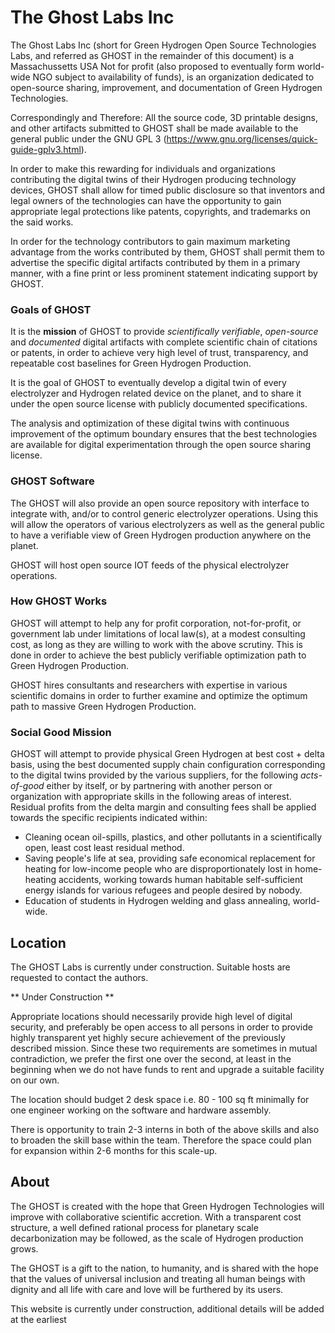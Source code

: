 # The Ghost Labs Inc

The Ghost Labs Inc (short for Green Hydrogen Open Source Technologies Labs, and referred as GHOST in the remainder of this document) is a Massachussetts USA Not for profit (also proposed to eventually form world-wide NGO subject to availability of funds), is an organization dedicated to open-source sharing, improvement, and documentation of Green Hydrogen Technologies.

Correspondingly and Therefore: All the source code, 3D printable designs, and other artifacts submitted to GHOST shall be made available to the general public under the GNU GPL 3 (https://www.gnu.org/licenses/quick-guide-gplv3.html).

In order to make this rewarding for individuals and organizations contributing the digital twins of their Hydrogen producing technology devices, GHOST shall allow for timed public disclosure so that inventors and legal owners of the technologies can have the opportunity to gain appropriate legal protections like patents, copyrights, and trademarks on the said works.

In order for the technology contributors to gain maximum marketing advantage from the works contributed by them, GHOST shall permit them to advertise the specific digital artifacts contributed by them in a primary manner, with a fine print or less prominent statement indicating support by GHOST.


### Goals of GHOST

It is the **mission** of GHOST to provide *scientifically verifiable*, *open-source* and *documented* digital artifacts with complete scientific chain of citations or patents, in order to achieve very high level of trust, transparency, and repeatable cost baselines for Green Hydrogen Production.

It is the goal of GHOST to eventually develop a digital twin of every electrolyzer and Hydrogen related device on the planet, and to share it under the open source license with publicly documented specifications.

The analysis and optimization of these digital twins with continuous improvement of the optimum boundary ensures that the best technologies are available for digital experimentation through the open source sharing license.


### GHOST Software 

The GHOST will also provide an open source repository with interface to integrate with, and/or to control generic electrolyzer operations.  Using this will allow the operators of various electrolyzers as well as the general public to have a verifiable view of Green Hydrogen production anywhere on the planet.

GHOST will host open source IOT feeds of the physical electrolyzer operations.



### How GHOST Works

GHOST will attempt to help any for profit corporation, not-for-profit, or government lab under limitations of local law(s), at a modest consulting cost, as long as they are willing to work with the above scrutiny.  This is done in order to achieve  the best publicly verifiable optimization path to Green Hydrogen Production.

GHOST hires consultants and researchers with expertise in various scientific domains in order to further examine and optimize the optimum path to massive Green Hydrogen Production.


### Social Good Mission

GHOST will attempt to provide physical Green Hydrogen at best cost + delta basis, using the best documented supply chain configuration corresponding to the digital twins provided by the various suppliers, for the following *acts-of-good* either by itself, or by partnering with another person or organization with appropriate skills in the following areas of interest.   Residual profits from the delta margin and consulting fees shall be applied towards the specific recipients indicated within:

  -  Cleaning ocean oil-spills, plastics, and other pollutants in a scientifically open, least cost least residual method.
  -  Saving people's life at sea, providing safe economical replacement for heating for low-income people who are disproportionately lost in home-heating accidents,  working towards human habitable self-sufficient energy islands for various refugees and people desired by nobody.
  -  Education of students in Hydrogen welding and glass annealing, world-wide.


## Location

The GHOST Labs is currently under construction.  Suitable
hosts are requested to contact the authors.

** Under Construction **

Appropriate locations should necessarily provide high level of
digital security, and preferably be open access to all persons
in order to provide highly transparent yet highly secure achievement
of the previously described mission.  Since these two requirements are
sometimes
in mutual contradiction,  we prefer the first one over the second, 
at least in the beginning when we do not have funds to rent and 
upgrade a suitable facility on our own.

The location should budget 2 desk space i.e. 80 - 100 sq ft minimally for
one engineer working on the software and hardware assembly.

There is opportunity to train 2-3 interns in both of the above skills
and also to broaden the skill base within the team.   Therefore the space
could plan for expansion within 2-6 months for this scale-up.


## About

The GHOST is created with the hope that Green Hydrogen Technologies will improve with collaborative scientific accretion.  With a transparent cost structure, a well defined rational process for planetary scale decarbonization may be followed, as the scale of Hydrogen production grows.

The GHOST is a gift to the nation, to humanity, and is shared with the hope that the values of universal inclusion and treating all human beings with dignity and all life with care and love will be furthered by its users.

This website is currently under construction,  additional details will be added at the earliest
